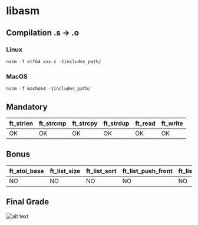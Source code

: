 # libasm

## Compilation .s -> .o

### Linux

`nasm -f elf64 xxx.s -Iincludes_path/`

### MacOS
`nasm -f macho64 -Iincludes_path/`

## Mandatory

| ft_strlen | ft_strcmp | ft_strcpy | ft_strdup | ft_read | ft_write |
|----|----|----|----|----|----|
| OK | OK | OK | OK | OK | OK |

## Bonus

| ft_atoi_base | ft_list_size | ft_list_sort | ft_list_push_front | ft_list_remove_if |
|----|----|----|----|----|
| NO | NO | NO | NO | NO |

## Final Grade
![alt text](https://image.prntscr.com/image/-U6rw2XcRAysPSdUk2uGhQ.png)
